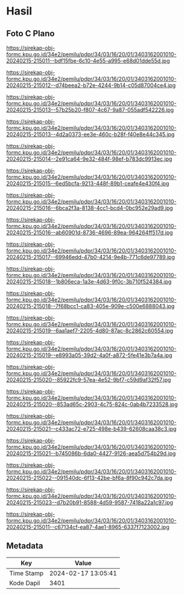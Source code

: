 # Hasil

## Foto C Plano

https://sirekap-obj-formc.kpu.go.id/34e2/pemilu/pdpr/34/03/16/20/01/3403162001010-20240215-215011--bdf15fbe-6c10-4e55-a995-e68d01dde55d.jpg

https://sirekap-obj-formc.kpu.go.id/34e2/pemilu/pdpr/34/03/16/20/01/3403162001010-20240215-215012--d74beea2-b72e-4244-9b14-c05d87004ce4.jpg

https://sirekap-obj-formc.kpu.go.id/34e2/pemilu/pdpr/34/03/16/20/01/3403162001010-20240215-215013--57b25b20-f807-4c67-9a87-055adf542226.jpg

https://sirekap-obj-formc.kpu.go.id/34e2/pemilu/pdpr/34/03/16/20/01/3403162001010-20240215-215013--4d2a0373-ee3e-460c-b28f-f40e8e44c345.jpg

https://sirekap-obj-formc.kpu.go.id/34e2/pemilu/pdpr/34/03/16/20/01/3403162001010-20240215-215014--2e91ca64-9e32-484f-98ef-b783dc9913ec.jpg

https://sirekap-obj-formc.kpu.go.id/34e2/pemilu/pdpr/34/03/16/20/01/3403162001010-20240215-215015--6ed5bcfa-9213-448f-89b1-ceafe4e430f4.jpg

https://sirekap-obj-formc.kpu.go.id/34e2/pemilu/pdpr/34/03/16/20/01/3403162001010-20240215-215016--6bca2f3a-8138-4cc1-bcd4-0bc952e29ad9.jpg

https://sirekap-obj-formc.kpu.go.id/34e2/pemilu/pdpr/34/03/16/20/01/3403162001010-20240215-215016--ab60901d-8736-4696-89ea-964264ff517d.jpg

https://sirekap-obj-formc.kpu.go.id/34e2/pemilu/pdpr/34/03/16/20/01/3403162001010-20240215-215017--69946edd-47b0-4214-9e4b-771c6de97789.jpg

https://sirekap-obj-formc.kpu.go.id/34e2/pemilu/pdpr/34/03/16/20/01/3403162001010-20240215-215018--1b806eca-1a3e-4d63-9f0c-3b710f524384.jpg

https://sirekap-obj-formc.kpu.go.id/34e2/pemilu/pdpr/34/03/16/20/01/3403162001010-20240215-215018--7f68bcc1-ca83-405e-909e-c500e6888043.jpg

https://sirekap-obj-formc.kpu.go.id/34e2/pemilu/pdpr/34/03/16/20/01/3403162001010-20240215-215019--6aa1aef7-2205-4d80-87ac-8c2862c60554.jpg

https://sirekap-obj-formc.kpu.go.id/34e2/pemilu/pdpr/34/03/16/20/01/3403162001010-20240215-215019--e8993a05-39d2-4a0f-a872-5fe41e3b7a4a.jpg

https://sirekap-obj-formc.kpu.go.id/34e2/pemilu/pdpr/34/03/16/20/01/3403162001010-20240215-215020--85922fc9-57ea-4e52-9bf7-c59d9af32f57.jpg

https://sirekap-obj-formc.kpu.go.id/34e2/pemilu/pdpr/34/03/16/20/01/3403162001010-20240215-215020--853ad65c-2903-4c75-824c-0ab4b7233528.jpg

https://sirekap-obj-formc.kpu.go.id/34e2/pemilu/pdpr/34/03/16/20/01/3403162001010-20240215-215021--c433ac72-e725-498e-b439-62608caa38c3.jpg

https://sirekap-obj-formc.kpu.go.id/34e2/pemilu/pdpr/34/03/16/20/01/3403162001010-20240215-215021--b745086b-6da0-4427-9126-aea5d754b29d.jpg

https://sirekap-obj-formc.kpu.go.id/34e2/pemilu/pdpr/34/03/16/20/01/3403162001010-20240215-215022--091540dc-6f13-42be-bf6a-8f90c942c7da.jpg

https://sirekap-obj-formc.kpu.go.id/34e2/pemilu/pdpr/34/03/16/20/01/3403162001010-20240215-215023--d7b20b91-8588-4d59-9587-7418a22a1c97.jpg

https://sirekap-obj-formc.kpu.go.id/34e2/pemilu/pdpr/34/03/16/20/01/3403162001010-20240215-215011--c67134cf-ea87-4ae1-8965-6337f7123002.jpg


## Metadata

| Key        | Value               |
| ---------- | ------------------- |
| Time Stamp | 2024-02-17 13:05:41 |
| Kode Dapil | 3401                |



